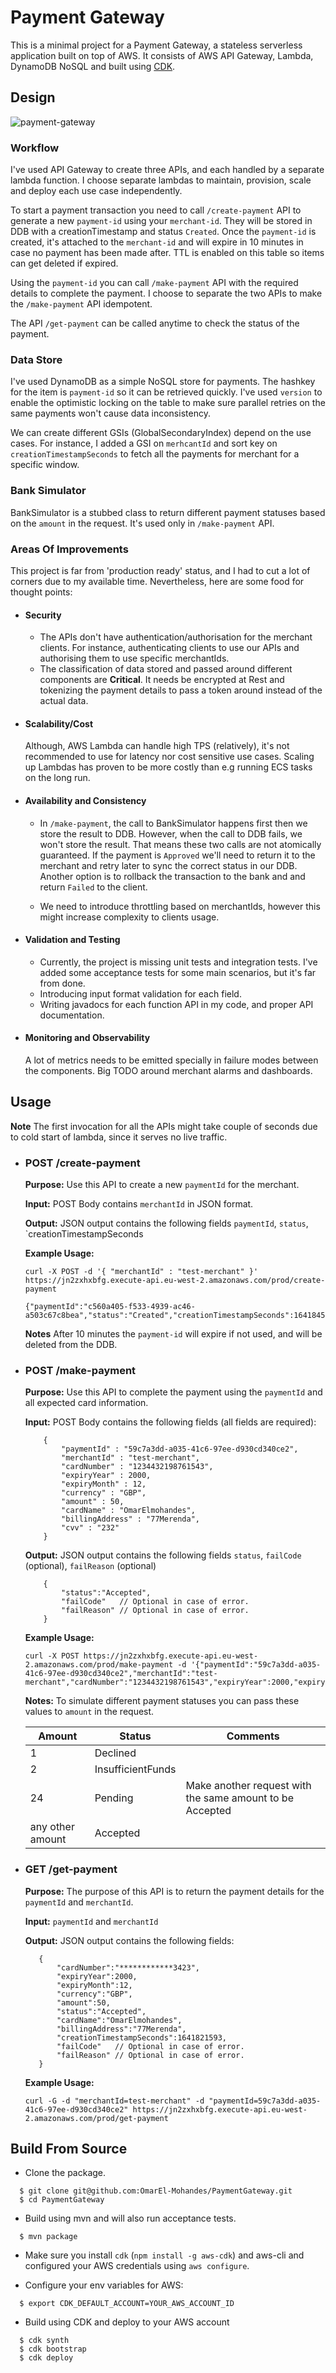 # Payment Gateway

This is a minimal project for a Payment Gateway, a stateless serverless application built on top of AWS.
It consists of AWS API Gateway, Lambda, DynamoDB NoSQL and built using [CDK](https://docs.aws.amazon.com/cdk/v2/guide/getting_started.html). 

## Design 

![payment-gateway](https://user-images.githubusercontent.com/1239788/148842390-66093bfd-13cc-4396-9e95-85312914d9f4.jpeg)

### Workflow
I've used API Gateway to create three APIs, and each handled by a separate lambda function. I choose separate lambdas to maintain, provision, scale and deploy each use case independently.

To start a payment transaction you need to call `/create-payment` API to generate a new `payment-id` using your `merchant-id`. They will be stored in DDB 
with a creationTimestamp and status `Created`.
Once the `payment-id` is created, it's attached to the `merchant-id` and will expire in 10 minutes in case no payment 
has been made after. TTL is enabled on this table so items can get deleted if expired. 

Using the `payment-id` you can call `/make-payment` API with the required details to complete the payment. I choose to separate the two APIs to make the `/make-payment` API idempotent.

The API `/get-payment` can be called anytime to check the status of the payment.

### Data Store
I've used DynamoDB as a simple NoSQL store for payments. The hashkey for the item is `payment-id` so it can be retrieved quickly. I've used `version` to enable the optimistic locking 
on the table to make sure parallel retries on the same payments won't cause data inconsistency. 

We can create different GSIs (GlobalSecondaryIndex) 
depend on the use cases. For instance, I added a GSI on `merhcantId` and sort key on `creationTimestampSeconds` 
to fetch all the payments for merchant for a specific window.

### Bank Simulator
BankSimulator is a stubbed class to return different payment statuses based on the `amount` in the request. It's used only in `/make-payment` API.

### Areas Of Improvements 
This project is far from 'production ready' status, and I had to cut a lot of corners due to my available time. Nevertheless, here are some food for thought points:

- #### Security
    - The APIs don't have authentication/authorisation for the merchant clients. For instance, authenticating clients to use our APIs and authorising them 
      to use specific merchantIds.
    - The classification of data stored and passed around different components are **Critical**. It needs be encrypted at Rest and tokenizing the payment 
      details to pass a token around instead of the actual data.

- #### Scalability/Cost
   Although, AWS Lambda can handle high TPS (relatively), it's not recommended to use for latency nor cost sensitive use cases. Scaling up Lambdas 
   has proven to be more costly than e.g running ECS tasks on the long run.
   
- #### Availability and Consistency 
   - In `/make-payment`, the call to BankSimulator happens first then we store the result to DDB. However, when the call to DDB fails, we won't store the result. 
   That means these two calls are not atomically guaranteed. 
   If the payment is `Approved` we'll need to return it to the merchant and retry later to sync the correct status in our DDB. Another option is to rollback the 
   transaction to the bank and and return `Failed` to the client.
     
   - We need to introduce throttling based on merchantIds, however this might increase complexity to clients usage.
   
- #### Validation and Testing
    - Currently, the project is missing unit tests and integration tests. I've added some acceptance tests for some main scenarios, but it's far from done.
    - Introducing input format validation for each field.
    - Writing javadocs for each function API in my code, and proper API documentation.
   
- #### Monitoring and Observability
   A lot of metrics needs to be emitted specially in failure modes between the components. Big TODO around merchant alarms
   and dashboards.
 

## Usage

**Note** The first invocation for all the APIs might take couple of seconds due to cold start of lambda, 
since it serves no live traffic. 

 - ### POST /create-payment
    
    **Purpose:** Use this API to create a new ```paymentId``` for the merchant.
    
    **Input:** POST Body contains `merchantId` in JSON format.

    **Output:** JSON output contains the following fields `paymentId`, `status`, `creationTimestampSeconds

    **Example Usage:**
    
    ```
    curl -X POST -d '{ "merchantId" : "test-merchant" }'  https://jn2zxhxbfg.execute-api.eu-west-2.amazonaws.com/prod/create-payment
    
    {"paymentId":"c560a405-f533-4939-ac46-a503c67c8bea","status":"Created","creationTimestampSeconds":1641845321}
    ```
    **Notes** After 10 minutes the `payment-id` will expire if not used, and will be deleted from the DDB. 
    

 - ### POST /make-payment

   **Purpose:** Use this API to complete the payment using the ```paymentId``` and all expected card information.

   **Input:** POST Body contains the following fields (all fields are required):
    ```
        {
            "paymentId" : "59c7a3dd-a035-41c6-97ee-d930cd340ce2",
            "merchantId" : "test-merchant",
            "cardNumber" : "1234432198761543",
            "expiryYear" : 2000,
            "expiryMonth" : 12,
            "currency" : "GBP",
            "amount" : 50,
            "cardName" : "OmarElmohandes",
            "billingAddress" : "77Merenda",
            "cvv" : "232"
        }
    ```

   **Output:** JSON output contains the following fields `status`, `failCode` (optional), `failReason` (optional)
    ```
        {
            "status":"Accepted",
            "failCode"   // Optional in case of error.
            "failReason" // Optional in case of error.
        }    
    ```

   **Example Usage:**

    ```
    curl -X POST https://jn2zxhxbfg.execute-api.eu-west-2.amazonaws.com/prod/make-payment -d '{"paymentId":"59c7a3dd-a035-41c6-97ee-d930cd340ce2","merchantId":"test-merchant","cardNumber":"1234432198761543","expiryYear":2000,"expiryMonth":12,"currency":"GBP","amount":50,"cardName":"OmarElmohandes","billingAddress":"77Merenda","cvv":"232"}'
    
    ```

    **Notes:** To simulate different payment statuses you can pass these values to `amount` in the request. 
    
   | Amount  | Status  | Comments |
   | --- | --- | ---|
   | 1 | Declined |
   | 2 | InsufficientFunds |
   | 24 | Pending | Make another request with the same amount to be Accepted
   | any other amount | Accepted |

 - ### GET /get-payment

   **Purpose:** The purpose of this API is to return the payment details for the ```paymentId``` and ```merchantId```.

   **Input:** `paymentId` and `merchantId`

   **Output:** JSON output contains the following fields:
    ```
       {
           "cardNumber":"************3423",
           "expiryYear":2000,
           "expiryMonth":12,
           "currency":"GBP",
           "amount":50,
           "status":"Accepted",
           "cardName":"OmarElmohandes",
           "billingAddress":"77Merenda",
           "creationTimestampSeconds":1641821593,
           "failCode"   // Optional in case of error.
           "failReason" // Optional in case of error.
       }
    ```
   
   **Example Usage:**

    ```
    curl -G -d "merchantId=test-merchant" -d "paymentId=59c7a3dd-a035-41c6-97ee-d930cd340ce2" https://jn2zxhxbfg.execute-api.eu-west-2.amazonaws.com/prod/get-payment    
    ```

## Build From Source
- Clone the package.
```
  $ git clone git@github.com:OmarEl-Mohandes/PaymentGateway.git
  $ cd PaymentGateway
```
- Build using mvn and will also run acceptance tests.
```
  $ mvn package
```
- Make sure you install `cdk` (`npm install -g aws-cdk`) and aws-cli and configured your AWS credentials using `aws configure`.

- Configure your env variables for AWS:
```
  $ export CDK_DEFAULT_ACCOUNT=YOUR_AWS_ACCOUNT_ID
```

- Build using CDK and deploy to your AWS account
```
  $ cdk synth
  $ cdk bootstrap
  $ cdk deploy
```


